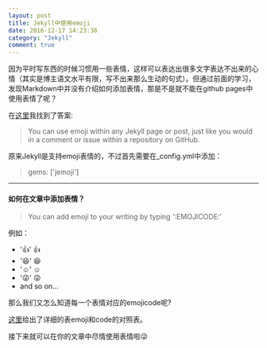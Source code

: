 ```yaml
---
layout: post
title: Jekyll中使用emoji
date: 2016-12-17 14:23:38  
category: "Jekyll"
comment: true
---
```


因为平时写东西的时候习惯用一些表情，这样可以表达出很多文字表达不出来的心情（其实是博主语文水平有限，写不出来那么生动的句式）。但通过前面的学习，发现Markdown中并没有介绍如何添加表情，那是不是就不能在github pages中使用表情了呢？

在[这里][1]我找到了答案:
> You can use emoji within any Jekyll page or post, just like you would in a comment or issue within a repository on GitHub.

[1]: https://help.github.com/articles/emoji-on-github-pages/ "emoji-on-github-pages"

原来Jekyll是支持emoji表情的，不过首先需要在_config.yml中添加：  
> gems: ['jemoji']

---

#### 如何在文章中添加表情？

> You can add emoji to your writing by typing ':EMOJICODE:'

例如：

- ':+1:' :+1:
- ':laughing:' :laughing:
- ':relaxed:' :relaxed:
- ':stuck_out_tongue_winking_eye:' :stuck_out_tongue_winking_eye:
- and so on...

那么我们又怎么知道每一个表情对应的emojicode呢?  

[这里][2]给出了详细的表emoji和code的对照表。

[2]: http://www.webpagefx.com/tools/emoji-cheat-sheet/ "emoji-cheat-sheet"

接下来就可以在你的文章中尽情使用表情啦:stuck_out_tongue_winking_eye:
